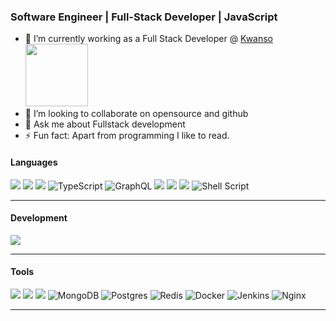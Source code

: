 <!-- ## Hi there 👋

<!--
**haroon-sheikh16/haroon-sheikh16** is a ✨ _special_ ✨ repository because its `README.md` (this file) appears on your GitHub profile.

Here are some ideas to get you started:

- 🔭 I’m currently working on ...
- 🌱 I’m currently learning ...
- 👯 I’m looking to collaborate on ...
- 🤔 I’m looking for help with ...
- 💬 Ask me about ...
- 📫 How to reach me: ...
- 😄 Pronouns: ...
- ⚡ Fun fact: ...
-->

### Software Engineer | Full-Stack Developer | JavaScript

- 🔭 I’m currently working as a Full Stack Developer @ <a href="https://kwanso.com/">Kwanso<img src="https://cdn.prod.website-files.com/5faba24d27bf861052a293ea/65ac6221a32da2cb974dbeec_Group%201.svg" loading="lazy" width="100" alt=""></a>
- 👯 I’m looking to collaborate on opensource and github
- 💬 Ask me about Fullstack development
- ⚡ Fun fact: Apart from programming I like to read.

#### Languages
![](https://img.shields.io/badge/-JavaScript-F7DF1E?style=flat&logo=javascript&logoColor=3c3c3c)
![](https://img.shields.io/badge/-Node-darkgreen?logo=node.js&logoColor=white&style=flat)
![](https://img.shields.io/badge/-React-61DAFB?style=flat&logo=react&logoColor=3c3c3c)
![TypeScript](https://img.shields.io/badge/typescript-%23007ACC.svg?style=flat&logo=typescript&logoColor=white)
![GraphQL](https://img.shields.io/badge/-GraphQL-E10098?style=flat&logo=graphql&logoColor=white)
![](https://img.shields.io/badge/-HTML-red?logo=html5&logoColor=white&style=flat)
![](https://img.shields.io/badge/-Express-black?logo=Express&logoColor=white&style=flat)
![](https://img.shields.io/badge/-Appollo_GraphQL-purple?logo=appollo&logoColor=white&style=flat)
![Shell Script](https://img.shields.io/badge/shell_script-%23121011.svg?style=flat&logo=gnu-bash&logoColor=white)


<hr/>

#### Development
![](https://img.shields.io/badge/-Visual_Studio_Code-007ACC?style=flat&logo=visual-studio-code&logoColor=white)

<hr/>

#### Tools
![](https://img.shields.io/badge/-Postman-FFFFFF?logo=postman&logoColor=orange&style=flat)
![](https://img.shields.io/badge/-Git-white?logo=git&logoColor=red&style=flat)
![](https://img.shields.io/badge/-Jira-white?logo=jira&logoColor=blue&style=flat)
![MongoDB](https://img.shields.io/badge/MongoDB-%234ea94b.svg?style=flat&logo=mongodb&logoColor=white)
![Postgres](https://img.shields.io/badge/postgres-%23316192.svg?style=flat&logo=postgresql&logoColor=white)
![Redis](https://img.shields.io/badge/redis-%23DD0031.svg?style=flat&logo=redis&logoColor=white)
![Docker](https://img.shields.io/badge/docker-%230db7ed.svg?style=flat&logo=docker&logoColor=white)
![Jenkins](https://img.shields.io/badge/jenkins-%232C5263.svg?style=flat&logo=jenkins&logoColor=white)
![Nginx](https://img.shields.io/badge/nginx-%23009639.svg?style=flat&logo=nginx&logoColor=white)



<hr/>
